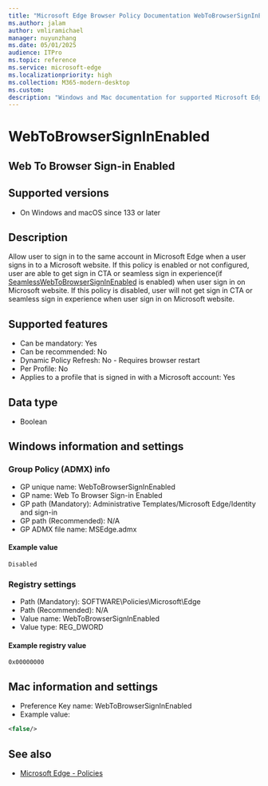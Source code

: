 ```yaml
---
title: "Microsoft Edge Browser Policy Documentation WebToBrowserSignInEnabled"
ms.author: jalam
author: vmliramichael
manager: nuyunzhang
ms.date: 05/01/2025
audience: ITPro
ms.topic: reference
ms.service: microsoft-edge
ms.localizationpriority: high
ms.collection: M365-modern-desktop
ms.custom:
description: "Windows and Mac documentation for supported Microsoft Edge Browser policy: Web To Browser Sign-in Enabled"
---
```


<!--THIS FILE IS AUTOMATICALLY GENERATED. MANUAL CHANGES WILL BE OVERWRITTEN.-->
<!--Please contact the Microsoft Edge Manageability team with any questions.-->

# WebToBrowserSignInEnabled

## Web To Browser Sign-in Enabled


## Supported versions

- On Windows and macOS since 133 or later

## Description

Allow user to sign in to the same account in Microsoft Edge when a user signs in to a Microsoft website.
If this policy is enabled or not configured, user are able to get sign in CTA or seamless sign in experience(if [SeamlessWebToBrowserSignInEnabled](SeamlessWebToBrowserSignInEnabled.md) is enabled) when user sign in on Microsoft website.
If this policy is disabled, user will not get sign in CTA or seamless sign in experience when user sign in on Microsoft website.

## Supported features

- Can be mandatory: Yes
- Can be recommended: No
- Dynamic Policy Refresh: No - Requires browser restart
- Per Profile: No
- Applies to a profile that is signed in with a Microsoft account: Yes

## Data type

- Boolean

## Windows information and settings

### Group Policy (ADMX) info

- GP unique name: WebToBrowserSignInEnabled
- GP name: Web To Browser Sign-in Enabled
- GP path (Mandatory): Administrative Templates/Microsoft Edge/Identity and sign-in
- GP path (Recommended): N/A
- GP ADMX file name: MSEdge.admx

#### Example value

```
Disabled
```

### Registry settings

- Path (Mandatory): SOFTWARE\Policies\Microsoft\Edge
- Path (Recommended): N/A
- Value name: WebToBrowserSignInEnabled
- Value type: REG_DWORD

#### Example registry value

```
0x00000000
```


## Mac information and settings

- Preference Key name: WebToBrowserSignInEnabled
- Example value:

```xml
<false/>
```

## See also
- [Microsoft Edge - Policies](../microsoft-edge-policies.md)
